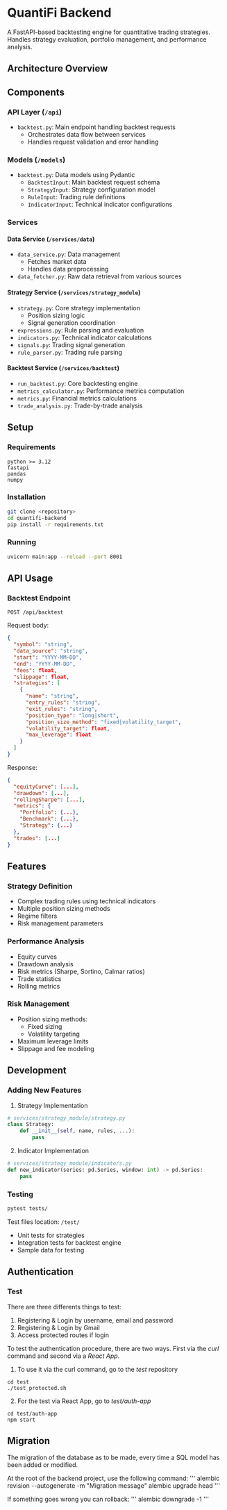 # QuantiFi Backend

A FastAPI-based backtesting engine for quantitative trading strategies. Handles strategy evaluation, portfolio management, and performance analysis.

## Architecture Overview



## Components

### API Layer (`/api`)
- `backtest.py`: Main endpoint handling backtest requests
  - Orchestrates data flow between services
  - Handles request validation and error handling

### Models (`/models`)
- `backtest.py`: Data models using Pydantic
  - `BacktestInput`: Main backtest request schema
  - `StrategyInput`: Strategy configuration model
  - `RuleInput`: Trading rule definitions
  - `IndicatorInput`: Technical indicator configurations

### Services

#### Data Service (`/services/data`)
- `data_service.py`: Data management
  - Fetches market data
  - Handles data preprocessing
- `data_fetcher.py`: Raw data retrieval from various sources

#### Strategy Service (`/services/strategy_module`)
- `strategy.py`: Core strategy implementation
  - Position sizing logic
  - Signal generation coordination
- `expressions.py`: Rule parsing and evaluation
- `indicators.py`: Technical indicator calculations
- `signals.py`: Trading signal generation
- `rule_parser.py`: Trading rule parsing

#### Backtest Service (`/services/backtest`)
- `run_backtest.py`: Core backtesting engine
- `metrics_calculator.py`: Performance metrics computation
- `metrics.py`: Financial metrics calculations
- `trade_analysis.py`: Trade-by-trade analysis

## Setup

### Requirements
```
python >= 3.12
fastapi
pandas
numpy
```

### Installation
```bash
git clone <repository>
cd quantifi-backend
pip install -r requirements.txt
```

### Running
```bash
uvicorn main:app --reload --port 8001
```

## API Usage

### Backtest Endpoint
`POST /api/backtest`

Request body:
```json
{
  "symbol": "string",
  "data_source": "string",
  "start": "YYYY-MM-DD",
  "end": "YYYY-MM-DD",
  "fees": float,
  "slippage": float,
  "strategies": [
    {
      "name": "string",
      "entry_rules": "string",
      "exit_rules": "string",
      "position_type": "long|short",
      "position_size_method": "fixed|volatility_target",
      "volatility_target": float,
      "max_leverage": float
    }
  ]
}
```

Response:
```json
{
  "equityCurve": [...],
  "drawdown": [...],
  "rollingSharpe": [...],
  "metrics": {
    "Portfolio": {...},
    "Benchmark": {...},
    "Strategy": {...}
  },
  "trades": [...]
}
```

## Features

### Strategy Definition
- Complex trading rules using technical indicators
- Multiple position sizing methods
- Regime filters
- Risk management parameters

### Performance Analysis
- Equity curves
- Drawdown analysis
- Risk metrics (Sharpe, Sortino, Calmar ratios)
- Trade statistics
- Rolling metrics

### Risk Management
- Position sizing methods:
  - Fixed sizing
  - Volatility targeting
- Maximum leverage limits
- Slippage and fee modeling

## Development

### Adding New Features

1. Strategy Implementation
```python
# services/strategy_module/strategy.py
class Strategy:
    def __init__(self, name, rules, ...):
        pass
```

2. Indicator Implementation
```python
# services/strategy_module/indicators.py
def new_indicator(series: pd.Series, window: int) -> pd.Series:
    pass
```

### Testing
```bash
pytest tests/
```

Test files location: `/test/`
- Unit tests for strategies
- Integration tests for backtest engine
- Sample data for testing


## Authentication

### Test

There are three differents things to test:

1. Registering & Login by username, email and password
2. Registering & Login by Gmail
3. Access protected routes if login

To test the authentication procedure, there are two ways.
First via the *curl* command and second via a *React App*.

1. To use it via the curl command, go to the *test* repository
```
cd test
./test_protected.sh
```
2. For the test via React App, go to *test/auth-app*
```
cd test/auth-app
npm start
```

## Migration

The migration of the database as to be made, every time a SQL model has been added or modified.

At the root of the backend project, use the following command:
'''
alembic revision --autogenerate -m "Migration message"
alembic upgrade head
'''

If something goes wrong you can rollback:
'''
alembic downgrade -1
'''